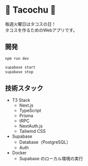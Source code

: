 # 🌮 Tacochu 🌮
毎週火曜日はタコスの日！  
タコスを作るためのWebアプリです。

## 開発
```bash
npm run dev
```

```bash
supabase start
supabase stop
```

## 技術スタック
- T3 Stack
  - Next.js
  - TypeScript
  - Prisma
  - tRPC
  - NextAuth.js
  - Tailwind CSS
- Supabase
  - Database（PostgreSQL）
  - Auth
- Docker
  - Supabase のローカル環境の実行
